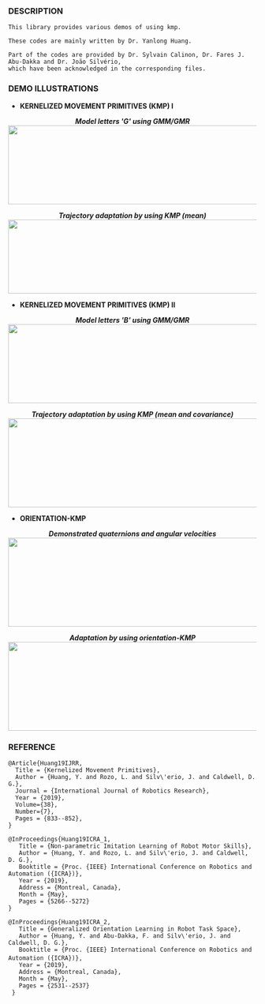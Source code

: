 ### DESCRIPTION
```
This library provides various demos of using kmp.

These codes are mainly written by Dr. Yanlong Huang.

Part of the codes are provided by Dr. Sylvain Calinon, Dr. Fares J. Abu-Dakka and Dr. João Silvério,
which have been acknowledged in the corresponding files.
```

### DEMO ILLUSTRATIONS

 * <b>KERNELIZED MOVEMENT PRIMITIVES (KMP) I </b> 
<p align="center">
  <b><i>Model letters 'G' using GMM/GMR</i></b> <br>
  <img width="720" height="160"  src="https://github.com/yanlongtu/robInfLib/blob/master/images/modelLetterG.png">
</p>

<p align="center">
  <b><i>Trajectory adaptation by using KMP (mean)</i></b> <br>
  <img width="1000" height="150"  src="https://github.com/yanlongtu/robInfLib/blob/master/images/kmp_adaptationG.png">
</p>

 * <b>KERNELIZED MOVEMENT PRIMITIVES (KMP) II </b> 
<p align="center">
  <b><i>Model letters 'B' using GMM/GMR</i></b> <br>
  <img width="720" height="160"  src="https://github.com/yanlongtu/robInfLib/blob/master/images/modelLetterB.png">
</p>

<p align="center">
  <b><i>Trajectory adaptation by using KMP (mean and covariance)</i></b> <br>
  <img width="720" height="180"  src="https://github.com/yanlongtu/robInfLib/blob/master/images/kmp_adaptationB.png">
</p>

 * <b>ORIENTATION-KMP</b>
<p align="center">
  <b><i>Demonstrated quaternions and angular velocities</i></b> <br>
  <img width="550" height="180" src="https://github.com/yanlongtu/robInfLib/blob/master/images/orientation_kmp_data.png">
</p>
<p align="center">
  <b><i>Adaptation by using orientation-KMP</i></b> <br>
  <img width="550" height="180" src="https://github.com/yanlongtu/robInfLib/blob/master/images/orientation_kmp_ada.png">
</p>



### REFERENCE

```
@Article{Huang19IJRR,
  Title = {Kernelized Movement Primitives},
  Author = {Huang, Y. and Rozo, L. and Silv\'erio, J. and Caldwell, D. G.},
  Journal = {International Journal of Robotics Research},
  Year = {2019},
  Volume={38},
  Number={7},
  Pages = {833--852},
}

@InProceedings{Huang19ICRA_1,
   Title = {Non-parametric Imitation Learning of Robot Motor Skills},
   Author = {Huang, Y. and Rozo, L. and Silv\'erio, J. and Caldwell, D. G.},
   Booktitle = {Proc. {IEEE} International Conference on Robotics and Automation ({ICRA})},
   Year = {2019},
   Address = {Montreal, Canada},
   Month = {May},
   Pages = {5266--5272}
}

@InProceedings{Huang19ICRA_2,
   Title = {Generalized Orientation Learning in Robot Task Space},
   Author = {Huang, Y. and Abu-Dakka, F. and Silv\'erio, J. and Caldwell, D. G.},
   Booktitle = {Proc. {IEEE} International Conference on Robotics and Automation ({ICRA})},　　　　
   Year = {2019},
   Address = {Montreal, Canada},
   Month = {May},
   Pages = {2531--2537}
 }

```

